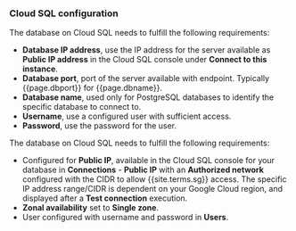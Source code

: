 ### Cloud SQL configuration

The database on Cloud SQL needs to fulfill the following requirements:

* **Database IP address**, use the IP address for the server available as
  **Public IP address** in the Cloud SQL console under **Connect to this
  instance**.
* **Database port**, port of the server available with endpoint.  Typically
  {{page.dbport}} for {{page.dbname}}.
* **Database name**, used only for PostgreSQL databases to identify the specific
  database to connect to.
* **Username**, use a configured user with sufficient access.
* **Password**, use the password for the user.

The database on Cloud SQL needs to fulfill the following requirements:

* Configured for **Public IP**, available in the Cloud SQL console for your
  database in **Connections** - **Public IP** with an **Authorized network**
  configured with the CIDR to allow {{site.terms.sg}} access. The specific IP
  address range/CIDR is dependent on your Google Cloud region, and displayed
  after a **Test connection** execution.
* **Zonal availability** set to **Single zone**.
* User configured with username and password in **Users**.